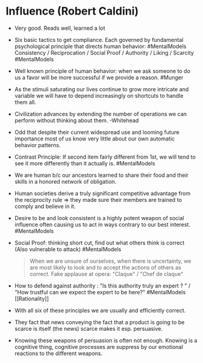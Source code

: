 # Influence (Robert Caldini)

- Very good. Reads well, learned a lot

- Six basic tactics to get compliance. Each governed by fundamental psychological principle that directs human behavior: #MentalModels
  Consistency / Reciprocation / Social Proof / Authority / Liking / Scarcity #MentalModels

- Well known principle of human behavior: when we ask someone to do us a favor will be more successful if we provide a reason. #Munger

- As the stimuli saturating our lives continue to grow more intricate and variable we will have to depend increasingly on shortcuts to handle them all.

- Civilization advances by extending the number of operations we can perform without thinking about them. -Whitehead

- Odd that despite their current widespread use and looming future importance most of us know very little about our own automatic behavior patterns. 

- Contrast Principle: If second item fairly different from 1st, we will tend to see it more differently than it actually is. #MentalModels

- We are human b/c our ancestors learned to share their food and their skills in a honored network of obligation.

- Human societies derive a truly significant competitive advantage from the reciprocity rule => they made sure their members are trained to comply and believe in it.

- Desire to be and look consistent is a highly potent weapon of social influence often causing us to act in ways contrary to our best interest. #MentalModels

- Social Proof: thinking short cut, find out what others think is correct (Also vulnerable to attack) #MentalModels
  > When we are unsure of ourselves, when there is uncertainty, we are most likely to look and to accept the actions of others as correct.
  > Fake applause at opera: "Claque" / "Chef de claque"

- How to defend against authority : "Is this authority truly an expert ? " / "How trustful can we expect the expert to be here?" #MentalModels [[Rationality]]

- With all six of these principles we are usually and efficiently correct.

- They fact that news conveying the fact that a product is going to be scarce is itself (the news) scarce makes it esp. persuasive.

- Knowing these weapons of persuasion is often not enough. Knowing is a cognitive thing, cognitive processes are suppress by our emotional reactions to the different weapons.
